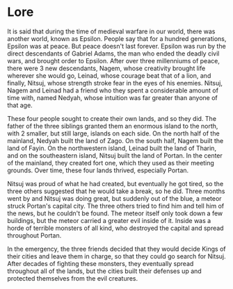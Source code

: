 # Lore

It is said that during the time of medieval warfare in our world, there was another world, known as Epsilon. People say that for a hundred generations, Epsilon was at peace. But peace doesn't last forever. Epsilon was run by the direct descendants of Gabriel Adams, the man who ended the deadly civil wars, and brought order to Epsilon.  After over three millenniums of peace, there were 3 new descendants, Nagem, whose creativity brought life wherever she would go, Leinad, whose courage beat that of a lion, and finally, Nitsuj, whose strength stroke fear in the eyes of his enemies. Nitsuj, Nagem and Leinad had a friend who they spent a considerable amount of time with, named Nedyah, whose intuition was far greater than anyone of that age.

These four people sought to create their own lands, and so they did. The father of the three siblings granted them an enormous island to the north, with 2 smaller, but still large, islands on each side. On the north half of the mainland, Nedyah built the land of Zago. On the south half, Nagem built the land of Fayin. On the northwestern island, Leinad built the land of Tharin, and on the southeastern island, Nitsuj built the land of Portan. In the center of the mainland, they created fort one, which they used as their meeting grounds. Over time, these four lands thrived, especially Portan.

Nitsuj was proud of what he had created, but eventually he got tired, so the three others suggested that he would take a break, so he did. Three months went by and Nitsuj was doing great, but suddenly out of the blue, a meteor struck Portan's capital city. The three others tried to find him and tell him of the news, but he couldn't be found. The meteor itself only took down a few buildings, but the meteor carried a greater evil inside of it. Inside was a horde of terrible monsters of all kind, who destroyed the capital and spread throughout Portan.

In the emergency, the three friends decided that they would decide Kings of their cities and leave them in charge, so that they could go search for Nitsuj. After decades of fighting these monsters, they eventually spread throughout all of the lands, but the cities built their defenses up and protected themselves from the evil creatures.
